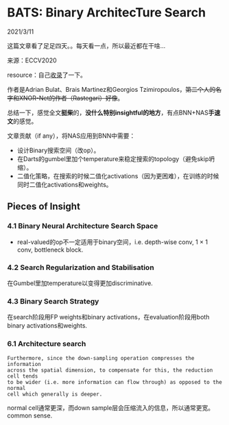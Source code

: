 # BATS: Binary ArchitecTure Search

2021/3/11  

这篇文章看了足足四天。。每天看一点，所以最近都在干啥...  

来源：ECCV2020  

resource：自己[收录](https://github.com/YouCaiJun98/YouCaiJun98.github.io/blob/master/articles/ModelCompression/BNN/BATS%20Binary%20ArchitecTure%20Search.pdf)了一下。  

作者是Adrian Bulat、Brais Martinez和Georgios Tzimiropoulos，~~第二个人的名字和XNOR-Net的作者（Rastegari）好像~~。  

总结一下，感觉全文**挺柴**的，**没什么特别insightful的地方**，有点BNN+NAS**手速文**的感觉。  

文章贡献（if any），将NAS应用到BNN中需要：  
* 设计Binary搜索空间（改op）。  
* 在Darts的gumbel里加个temperature来稳定搜索的topology（避免skip坍缩）。  
* 二值化策略，在搜索的时候二值化activations（因为更困难），在训练的时候同时二值化activations和weights。  

## Pieces of Insight
### 4.1 Binary Neural Architecture Search Space  
* real-valued的op不一定适用于binary空间，i.e. depth-wise conv, 1 × 1 conv, bottleneck block.  

### 4.2 Search Regularization and Stabilisation  
在Gumbel里加temperature以变得更加discriminative.  

### 4.3 Binary Search Strategy  
在search阶段用FP weights和binary activations，在evaluation阶段用both binary activations和weights.  

### 6.1 Architecture search  
```  
Furthermore, since the down-sampling operation compresses the information
across the spatial dimension, to compensate for this, the reduction cell tends
to be wider (i.e. more information can flow through) as opposed to the normal
cell which generally is deeper.
```  

normal cell通常更深，而down sample层会压缩流入的信息，所以通常更宽。common sense.  


